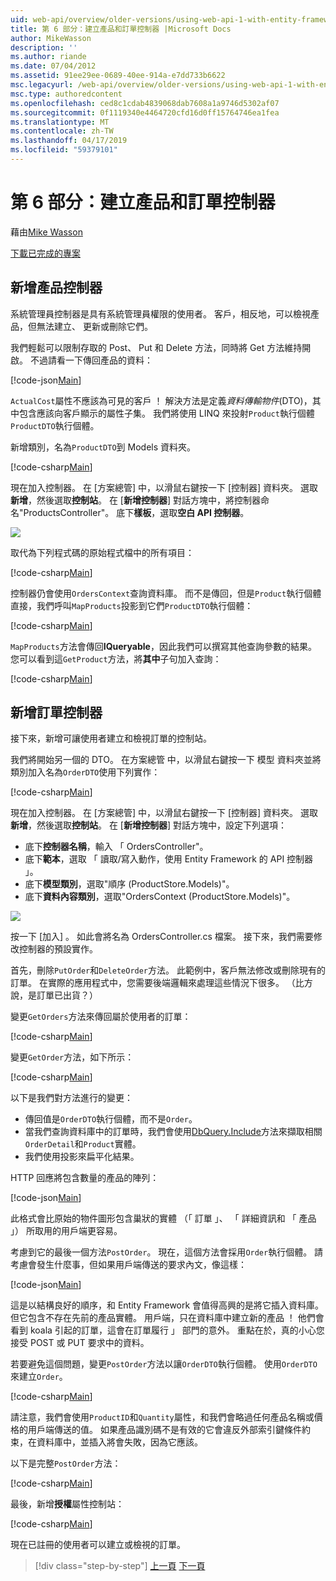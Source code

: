 ```yaml
---
uid: web-api/overview/older-versions/using-web-api-1-with-entity-framework-5/using-web-api-with-entity-framework-part-6
title: 第 6 部分：建立產品和訂單控制器 |Microsoft Docs
author: MikeWasson
description: ''
ms.author: riande
ms.date: 07/04/2012
ms.assetid: 91ee29ee-0689-40ee-914a-e7dd733b6622
msc.legacyurl: /web-api/overview/older-versions/using-web-api-1-with-entity-framework-5/using-web-api-with-entity-framework-part-6
msc.type: authoredcontent
ms.openlocfilehash: ced8c1cdab4839068dab7608a1a9746d5302af07
ms.sourcegitcommit: 0f1119340e4464720cfd16d0ff15764746ea1fea
ms.translationtype: MT
ms.contentlocale: zh-TW
ms.lasthandoff: 04/17/2019
ms.locfileid: "59379101"
---
```

# <a name="part-6-creating-product-and-order-controllers"></a>第 6 部分：建立產品和訂單控制器

藉由[Mike Wasson](https://github.com/MikeWasson)

[下載已完成的專案](http://code.msdn.microsoft.com/ASP-NET-Web-API-with-afa30545)

## <a name="add-a-products-controller"></a>新增產品控制器

系統管理員控制器是具有系統管理員權限的使用者。 客戶，相反地，可以檢視產品，但無法建立、 更新或刪除它們。

我們輕鬆可以限制存取的 Post、 Put 和 Delete 方法，同時將 Get 方法維持開啟。 不過請看一下傳回產品的資料：

[!code-json[Main](using-web-api-with-entity-framework-part-6/samples/sample1.json?highlight=1)]

`ActualCost`屬性不應該為可見的客戶 ！ 解決方法是定義*資料傳輸物件*(DTO)，其中包含應該向客戶顯示的屬性子集。 我們將使用 LINQ 來投射`Product`執行個體`ProductDTO`執行個體。

新增類別，名為`ProductDTO`到 Models 資料夾。

[!code-csharp[Main](using-web-api-with-entity-framework-part-6/samples/sample2.cs)]

現在加入控制器。 在 [方案總管] 中，以滑鼠右鍵按一下 [控制器] 資料夾。 選取 **新增**，然後選取**控制站**。 在 [**新增控制器**] 對話方塊中，將控制器命名&quot;ProductsController&quot;。 底下**樣板**，選取**空白 API 控制器**。

![](using-web-api-with-entity-framework-part-6/_static/image1.png)

取代為下列程式碼的原始程式檔中的所有項目：

[!code-csharp[Main](using-web-api-with-entity-framework-part-6/samples/sample3.cs)]

控制器仍會使用`OrdersContext`查詢資料庫。 而不是傳回，但是`Product`執行個體直接，我們呼叫`MapProducts`投影到它們`ProductDTO`執行個體：

[!code-csharp[Main](using-web-api-with-entity-framework-part-6/samples/sample4.cs?highlight=1)]

`MapProducts`方法會傳回**IQueryable**，因此我們可以撰寫其他查詢參數的結果。 您可以看到這`GetProduct`方法，將**其中**子句加入查詢：

[!code-csharp[Main](using-web-api-with-entity-framework-part-6/samples/sample5.cs?highlight=2)]

## <a name="add-an-orders-controller"></a>新增訂單控制器

接下來，新增可讓使用者建立和檢視訂單的控制站。

我們將開始另一個的 DTO。 在方案總管 中，以滑鼠右鍵按一下 模型 資料夾並將類別加入名為`OrderDTO`使用下列實作：

[!code-csharp[Main](using-web-api-with-entity-framework-part-6/samples/sample6.cs)]

現在加入控制器。 在 [方案總管] 中，以滑鼠右鍵按一下 [控制器] 資料夾。 選取 **新增**，然後選取**控制站**。 在 [**新增控制器**] 對話方塊中，設定下列選項：

- 底下**控制器名稱**，輸入 「 OrdersController"。
- 底下**範本**，選取 「 讀取/寫入動作，使用 Entity Framework 的 API 控制器 」。
- 底下**模型類別**，選取&quot;順序 (ProductStore.Models)&quot;。
- 底下**資料內容類別**，選取&quot;OrdersContext (ProductStore.Models)&quot;。

![](using-web-api-with-entity-framework-part-6/_static/image2.png)

按一下 [加入] 。 如此會將名為 OrdersController.cs 檔案。 接下來，我們需要修改控制器的預設實作。

首先，刪除`PutOrder`和`DeleteOrder`方法。 此範例中，客戶無法修改或刪除現有的訂單。 在實際的應用程式中，您需要後端邏輯來處理這些情況下很多。 （比方說，是訂單已出貨？）

變更`GetOrders`方法來傳回屬於使用者的訂單：

[!code-csharp[Main](using-web-api-with-entity-framework-part-6/samples/sample7.cs)]

變更`GetOrder`方法，如下所示：

[!code-csharp[Main](using-web-api-with-entity-framework-part-6/samples/sample8.cs)]

以下是我們對方法進行的變更：

- 傳回值是`OrderDTO`執行個體，而不是`Order`。
- 當我們查詢資料庫中的訂單時，我們會使用[DbQuery.Include](https://msdn.microsoft.com/library/gg696395)方法來擷取相關`OrderDetail`和`Product`實體。
- 我們使用投影來扁平化結果。

HTTP 回應將包含數量的產品的陣列：

[!code-json[Main](using-web-api-with-entity-framework-part-6/samples/sample9.json)]

此格式會比原始的物件圖形包含巢狀的實體 （「 訂單 」、 「 詳細資訊和 「 產品 」） 所取用的用戶端更容易。

考慮到它的最後一個方法`PostOrder`。 現在，這個方法會採用`Order`執行個體。 請考慮會發生什麼事，但如果用戶端傳送的要求內文，像這樣：

[!code-json[Main](using-web-api-with-entity-framework-part-6/samples/sample10.json)]

這是以結構良好的順序，和 Entity Framework 會值得高興的是將它插入資料庫。 但它包含不存在先前的產品實體。 用戶端，只在資料庫中建立新的產品 ！ 他們會看到 koala 引起的訂單，這會在訂單履行 」 部門的意外。 重點在於，真的小心您接受 POST 或 PUT 要求中的資料。

若要避免這個問題，變更`PostOrder`方法以讓`OrderDTO`執行個體。 使用`OrderDTO`來建立`Order`。

[!code-csharp[Main](using-web-api-with-entity-framework-part-6/samples/sample11.cs)]

請注意，我們會使用`ProductID`和`Quantity`屬性，和我們會略過任何產品名稱或價格的用戶端傳送的值。 如果產品識別碼不是有效的它會違反外部索引鍵條件約束，在資料庫中，並插入將會失敗，因為它應該。

以下是完整`PostOrder`方法：

[!code-csharp[Main](using-web-api-with-entity-framework-part-6/samples/sample12.cs)]

最後，新增**授權**屬性控制站：

[!code-csharp[Main](using-web-api-with-entity-framework-part-6/samples/sample13.cs)]

現在已註冊的使用者可以建立或檢視的訂單。

> [!div class="step-by-step"]
> [上一頁](using-web-api-with-entity-framework-part-5.md)
> [下一頁](using-web-api-with-entity-framework-part-7.md)
